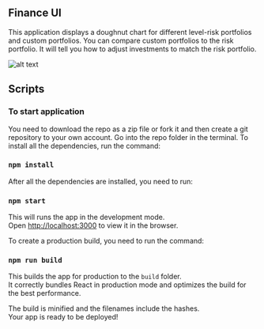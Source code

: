 
## Finance UI 

This application displays a doughnut chart for different level-risk portfolios and custom portfolios. You can compare custom portfolios to the risk portfolio. It will tell you how to adjust investments to match the risk portfolio.

![alt text](https://github.com/nehacp/finance-ui/blob/master/finance-ui-image.pngg "Finance-UI")

## Scripts

### To start application

You need to download the repo as a zip file or fork it and then create a git repository to your own account.  Go into the repo folder in the terminal. To install all the dependencies, run the command:

### `npm install`

After all the dependencies are installed, you need to run:

### `npm start`

This will runs the app in the development mode.<br>
Open [http://localhost:3000](http://localhost:3000) to view it in the browser.

To create a production build, you need to run the command:

### `npm run build`

This builds the app for production to the `build` folder.<br>
It correctly bundles React in production mode and optimizes the build for the best performance.

The build is minified and the filenames include the hashes.<br>
Your app is ready to be deployed!

